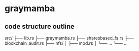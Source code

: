 # graymamba

## code structure outline
src/
├── lib.rs
├── graymamba.rs
├── sharesbased_fs.rs
├── blockchain_audit.rs
├── nfs/
│   ├── mod.rs
│   └── ...
└── ...